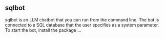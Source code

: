## sqlbot

sqlbot is an LLM chatbot that you can run from the command line. The bot is connected to a SQL database that the user specifies as a system parameter. To start the bot, install the package   ...